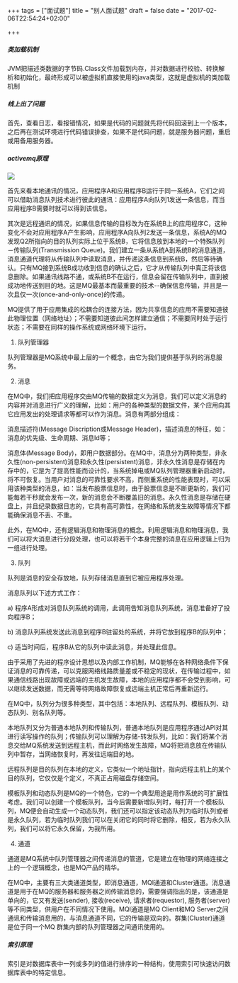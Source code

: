 
+++
tags = ["面试题"]
title = "别人面试题"
draft = false
date = "2017-02-06T22:54:24+02:00"

+++


##### 类加载机制

JVM把描述类数据的字节码.Class文件加载到内存，并对数据进行校验、转换解析和初始化，最终形成可以被虚拟机直接使用的java类型，这就是虚拟机的类加载机制


##### 线上出了问题

首先，查看日志，看报错情况，如果是代码的问题就先将代码回滚到上一个版本，之后再在测试环境进行代码错误排查，如果不是代码问题，就是服务器问题，重启或用备用服务器。



##### activemq原理

![](http://i.imgur.com/MbVxnhj.png)


首先来看本地通讯的情况，应用程序A和应用程序B运行于同一系统A，它们之间可以借助消息队列技术进行彼此的通讯：应用程序A向队列1发送一条信息，而当应用程序B需要时就可以得到该信息。

其次是远程通讯的情况，如果信息传输的目标改为在系统B上的应用程序C，这种变化不会对应用程序A产生影响，应用程序A向队列2发送一条信息，系统A的MQ发现Q2所指向的目的队列实际上位于系统B，它将信息放到本地的一个特殊队列－传输队列(Transmission Queue)。我们建立一条从系统A到系统B的消息通道，消息通道代理将从传输队列中读取消息，并传递这条信息到系统B，然后等待确认。只有MQ接到系统B成功收到信息的确认之后，它才从传输队列中真正将该信息删除。如果通讯线路不通，或系统B不在运行，信息会留在传输队列中，直到被成功地传送到目的地。这是MQ最基本而最重要的技术--确保信息传输，并且是一次且仅一次(once-and-only-once)的传递。

MQ提供了用于应用集成的松耦合的连接方法，因为共享信息的应用不需要知道彼此物理位置（网络地址）；不需要知道彼此间怎样建立通信；不需要同时处于运行状态；不需要在同样的操作系统或网络环境下运行。



1) 队列管理器

队列管理器是MQ系统中最上层的一个概念，由它为我们提供基于队列的消息服务。

2) 消息

在MQ中，我们把应用程序交由MQ传输的数据定义为消息，我们可以定义消息的内容并对消息进行广义的理解，比如：用户的各种类型的数据文件，某个应用向其它应用发出的处理请求等都可以作为消息。消息有两部分组成：

消息描述符(Message Discription或Message Header)，描述消息的特征，如：消息的优先级、生命周期、消息Id等；

消息体(Message Body)，即用户数据部分。在MQ中，消息分为两种类型，非永久性(non-persistent)消息和永久性(persistent)消息，非永久性消息是存储在内存中的，它是为了提高性能而设计的，当系统掉电或MQ队列管理器重新启动时，将不可恢复。当用户对消息的可靠性要求不高，而侧重系统的性能表现时，可以采用该种类型的消息，如：当发布股票信息时，由于股票信息是不断更新的，我们可能每若干秒就会发布一次，新的消息会不断覆盖旧的消息。永久性消息是存储在硬盘上，并且纪录数据日志的，它具有高可靠性，在网络和系统发生故障等情况下都能确保消息不丢、不重。

此外，在MQ中，还有逻辑消息和物理消息的概念。利用逻辑消息和物理消息，我们可以将大消息进行分段处理，也可以将若干个本身完整的消息在应用逻辑上归为一组进行处理。

3) 队列

队列是消息的安全存放地，队列存储消息直到它被应用程序处理。

消息队列以下述方式工作：

a) 程序A形成对消息队列系统的调用，此调用告知消息队列系统，消息准备好了投向程序B；

b) 消息队列系统发送此消息到程序B驻留处的系统，并将它放到程序B的队列中；

c) 适当时间后，程序B从它的队列中读此消息，并处理此信息。

由于采用了先进的程序设计思想以及内部工作机制，MQ能够在各种网络条件下保证消息的可靠传递，可以克服网络线路质量差或不稳定的现状，在传输过程中，如果通信线路出现故障或远端的主机发生故障，本地的应用程序都不会受到影响，可以继续发送数据，而无需等待网络故障恢复或远端主机正常后再重新运行。

在MQ中，队列分为很多种类型，其中包括：本地队列、远程队列、模板队列、动态队列、别名队列等。

本地队列又分为普通本地队列和传输队列，普通本地队列是应用程序通过API对其进行读写操作的队列；传输队列可以理解为存储-转发队列，比如：我们将某个消息交给MQ系统发送到远程主机，而此时网络发生故障，MQ将把消息放在传输队列中暂存，当网络恢复时，再发往远端目的地。

远程队列是目的队列在本地的定义，它类似一个地址指针，指向远程主机上的某个目的队列，它仅仅是个定义，不真正占用磁盘存储空间。

模板队列和动态队列是MQ的一个特色，它的一个典型用途是用作系统的可扩展性考虑。我们可以创建一个模板队列，当今后需要新增队列时，每打开一个模板队列，MQ便会自动生成一个动态队列，我们还可以指定该动态队列为临时队列或者是永久队列，若为临时队列我们可以在关闭它的同时将它删除，相反，若为永久队列，我们可以将它永久保留，为我所用。

4) 通道

通道是MQ系统中队列管理器之间传递消息的管道，它是建立在物理的网络连接之上的一个逻辑概念，也是MQ产品的精华。

在MQ中，主要有三大类通道类型，即消息通道，MQI通道和Cluster通道。消息通道是用于在MQ的服务器和服务器之间传输消息的，需要强调指出的是，该通道是单向的，它又有发送(sender), 接收(receive), 请求者(requestor), 服务者(server)等不同类型，供用户在不同情况下使用。MQI通道是MQ Client和MQ Server之间通讯和传输消息用的，与消息通道不同，它的传输是双向的。群集(Cluster)通道是位于同一个MQ 群集内部的队列管理器之间通讯使用的。



##### 索引原理


索引是对数据库表中一列或多列的值进行排序的一种结构，使用索引可快速访问数据库表中的特定信息。